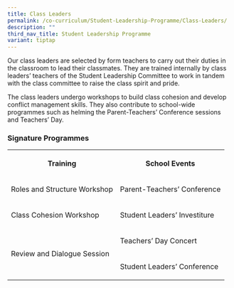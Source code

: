 ```yaml
---
title: Class Leaders
permalink: /co-curriculum/Student-Leadership-Programme/Class-Leaders/
description: ""
third_nav_title: Student Leadership Programme
variant: tiptap
---
```

<p>Our class leaders are selected by form teachers to carry out their duties
in the classroom to lead their classmates. They are trained internally
by class leaders’ teachers of the Student Leadership Committee to work
in tandem with the class committee to raise the class spirit and pride.</p>
<p>The class leaders undergo workshops to build class cohesion and develop
conflict management skills. They also contribute to school-wide programmes
such as helming the Parent-Teachers’ Conference sessions and Teachers’
Day.</p>
<h3>Signature Programmes</h3>
<table>
<tbody>
<tr>
<th rowspan="1" colspan="1">
<p>Training</p>
</th>
<th rowspan="1" colspan="1">
<p>School Events</p>
</th>
</tr>
<tr>
<td rowspan="1" colspan="1">
<p>Roles and Structure Workshop</p>
</td>
<td rowspan="1" colspan="1">
<p>Parent-Teachers’ Conference</p>
</td>
</tr>
<tr>
<td rowspan="1" colspan="1">
<p>Class Cohesion Workshop</p>
</td>
<td rowspan="1" colspan="1">
<p>Student Leaders’ Investiture</p>
</td>
</tr>
<tr>
<td rowspan="2" colspan="1">
<p>Review and Dialogue Session</p>
</td>
<td rowspan="1" colspan="1">
<p>Teachers’ Day Concert</p>
</td>
</tr>
<tr>
<td rowspan="1" colspan="1">
<p>Student Leaders’ Conference</p>
</td>
</tr>
</tbody>
</table>
<p></p>